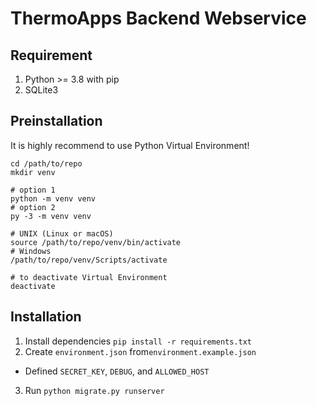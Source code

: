# ThermoApps Backend Webservice
## Requirement
1. Python >= 3.8 with pip
2. SQLite3

## Preinstallation
It is highly recommend to use Python Virtual Environment!
```
cd /path/to/repo
mkdir venv

# option 1
python -m venv venv
# option 2
py -3 -m venv venv

# UNIX (Linux or macOS)
source /path/to/repo/venv/bin/activate
# Windows
/path/to/repo/venv/Scripts/activate

# to deactivate Virtual Environment
deactivate
```

## Installation
1. Install dependencies `pip install -r requirements.txt`
2. Create `environment.json` from`environment.example.json`
  - Defined `SECRET_KEY`, `DEBUG`, and `ALLOWED_HOST`
3. Run `python migrate.py runserver`